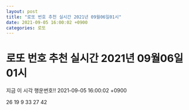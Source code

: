 ```yaml
---
layout: post
title: "로또 번호 추천 실시간 2021년 09월06일01시"
date: 2021-09-05 16:00:02 +0900
categories: 로또
---
```


# 로또 번호 추천 실시간 2021년 09월06일01시

지금 이 시각 행운번호!! 2021-09-05 16:00:02 +0900

 26  19  9  33  27  42 

